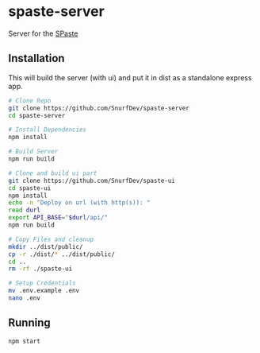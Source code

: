 # spaste-server
Server for the [SPaste](https://paste.snurf.dev)

## Installation
This will build the server (with ui) and put it in dist as a standalone express app.
```bash
# Clone Repo
git clone https://github.com/SnurfDev/spaste-server
cd spaste-server

# Install Dependencies
npm install

# Build Server
npm run build

# Clone and build ui part
git clone https://github.com/SnurfDev/spaste-ui
cd spaste-ui
npm install
echo -n "Deploy on url (with http(s)): "
read durl
export API_BASE="$durl/api/"
npm run build

# Copy Files and cleanup
mkdir ../dist/public/
cp -r ./dist/* ../dist/public/
cd ..
rm -rf ./spaste-ui

# Setup Credentials
mv .env.example .env
nano .env
```

## Running
```bash
npm start
```